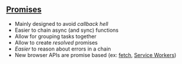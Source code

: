 ##  <a href="http://devdocs.io/javascript/global_objects/promise">Promises</a>

* Mainly designed to avoid _callback hell_
* Easier to chain async (and sync) functions
* Allow for grouping tasks together
* Allow to create _resolved_ promises
* _Easier_ to reason about errors in a chain
* New browser APIs are promise based (ex: <a href="http://devdocs.io/dom/fetch_api/using_fetch">fetch</a>, <a href="http://www.html5rocks.com/en/tutorials/service-worker/introduction/">Service Workers</a>)
